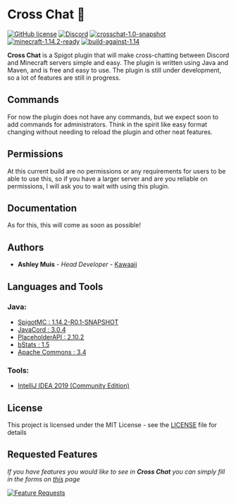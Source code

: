 # Cross Chat 🦜

[![GitHub license](https://img.shields.io/github/license/Naereen/StrapDown.js.svg)](https://github.com/kawaaii/Cross-Chat/blob/master/LICENSE)
[![Discord](https://img.shields.io/discord/565554961791057942.svg?label=Support%20Discord)](https://)
[![crosschat-1.0-snapshot](https://img.shields.io/badge/CrossChat-1.0--SNAPSHOT-yellow.svg)](https://github.com/kawaaii/Cross-Chat/)
[![minecraft-1.14.2-ready](https://img.shields.io/badge/Minecraft-1.14%20ready-brightgreen.svg)](https://www.minecraft.net)
[![build-against-1.14](https://img.shields.io/badge/Spigot%20Build-1.14.2%20R0.1--SNAPSHOT-brightgreen.svg)](https://www.spigotmc.org/)

**Cross Chat** is a Spigot plugin that will make cross-chatting between Discord and Minecraft servers simple and easy.
The plugin is written using Java and Maven, and is free and easy to use.
The plugin is still under development, so a lot of features are still in progress.

## Commands

For now the plugin does not have any commands, but we expect soon to add commands for administrators.
Think in the spirit like easy format changing without needing to reload the plugin and other neat features.

## Permissions

At this current build are no permissions or any requirements for users to be able to use this, 
so if you have a larger server and are you reliable on permissions, I will ask you to wait with using this plugin.

## Documentation

As for this, this will come as soon as possible!

## Authors

* **Ashley Muis** - *Head Developer* - [Kawaaii](https://github.com/kawaaii/)

## Languages and Tools

### Java:

- [SpigotMC : 1.14.2-R0.1-SNAPSHOT](https://hub.spigotmc.org/nexus/content/repositories/snapshots/)
- [JavaCord : 3.0.4](https://javacord.org/)
- [PlaceholderAPI : 2.10.2](https://github.com/PlaceholderAPI/PlaceholderAPI)
- [bStats : 1.5](https://bstats.org/)
- [Apache Commons : 3.4](https://commons.apache.org/)

### Tools:

- [IntelliJ IDEA 2019 (Community Edition)](https://www.jetbrains.com/idea/download/)

## License

This project is licensed under the MIT License - see the [LICENSE](LICENSE) file for details

## Requested Features
*If you have features you would like to see in **Cross Chat** you can simply fill in the forms on [this](https://feathub.com/kawaaii/Cross-Chat/features/new) page*

[![Feature Requests](http://feathub.com/kawaaii/Cross-Chat?format=svg)](http://feathub.com/kawaaii/Cross-Chat)


